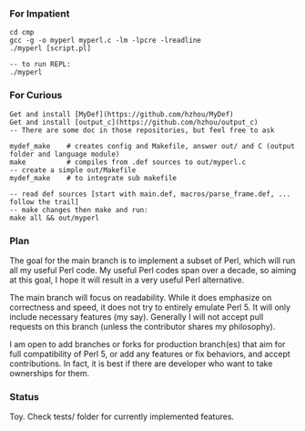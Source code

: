 ### For Impatient
    cd cmp
    gcc -g -o myperl myperl.c -lm -lpcre -lreadline
    ./myperl [script.pl]

    -- to run REPL:
    ./myperl

### For Curious
    Get and install [MyDef](https://github.com/hzhou/MyDef)
    Get and install [output_c](https://github.com/hzhou/output_c)
    -- There are some doc in those repositories, but feel free to ask

    mydef_make    # creates config and Makefile, answer out/ and C (output folder and language module)
    make          # compiles from .def sources to out/myperl.c
    -- create a simple out/Makefile
    mydef_make    # to integrate sub makefile

    -- read def sources [start with main.def, macros/parse_frame.def, ... follow the trail]
    -- make changes then make and run:
    make all && out/myperl

### Plan
The goal for the main branch is to implement a subset of Perl, which will run all my useful Perl code. My useful Perl codes span over a decade, so aiming at this goal, I hope it will result in a very useful Perl alternative. 

The main branch will focus on readability. While it does emphasize on correctness and speed, it does not try to entirely emulate Perl 5. It will only include necessary features (my say). Generally I will not accept pull requests on this branch (unless the contributor shares my philosophy).

I am open to add branches or forks for production branch(es) that aim for full compatibility of Perl 5, or add any features or fix behaviors, and accept contributions. In fact, it is best if there are developer who want to take ownerships for them. 
    
### Status

Toy. Check tests/ folder for currently implemented features.


